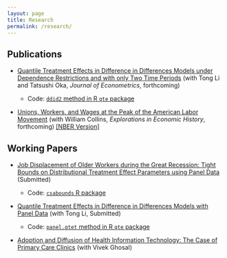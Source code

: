 ```yaml
---
layout: page
title: Research
permalink: /research/
---
```


## Publications

* [Quantile Treatment Effects in Difference in Differences Models under Dependence Restrictions and with only Two Time Periods](https://arxiv.org/pdf/1702.03618.pdf) (with Tong Li and Tatsushi Oka, *Journal of Econometrics*, forthcoming)

  * Code: [`ddid2` method in R `qte` package](http://bcallaway11.github.io/qte/articles/ddid2.html)

* [Unions, Workers, and Wages at the Peak of the American Labor Movement](http://www.bmciv.com/files/Union%20Wage%20Premium%20at%20the%20Peak%20of%20American%20Unionization%20Feb%202017.pdf) (with William Collins, *Explorations in Economic History*, forthcoming) [[NBER Version]](http://www.nber.org/papers/w23516)

## Working Papers

* [Job Displacement of Older Workers during the Great Recession: Tight Bounds on Distributional Treatment Effect Parameters using Panel Data](https://papers.ssrn.com/sol3/papers.cfm?abstract_id=3028251) (Submitted)

  * Code: [`csabounds` R package](https://bcallaway11.github.io/csabounds/)

* [Quantile Treatment Effects in Difference in Differences Models with Panel Data](https://papers.ssrn.com/sol3/papers.cfm?abstract_id=3013341) (with Tong Li, Submitted)

  * Code: [`panel.qtet` method in R `qte` package](http://bcallaway11.github.io/qte/articles/panel-qtet.html)

* [Adoption and Diffusion of Health Information Technology: The Case of Primary Care Clinics](http://www.cesifo-group.de/portal/page/portal/DocBase_Content/WP/WP-CESifo_Working_Papers/wp-cesifo-2012/wp-cesifo-2012-08/cesifo1_wp3925.pdf) (with Vivek Ghosal)